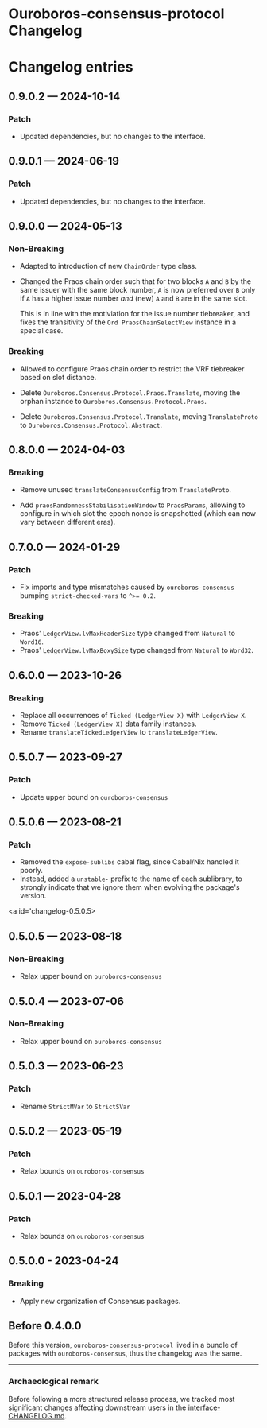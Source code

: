 # Ouroboros-consensus-protocol Changelog

# Changelog entries

<a id='changelog-0.9.0.2'></a>
## 0.9.0.2 — 2024-10-14

### Patch

- Updated dependencies, but no changes to the interface.

<a id='changelog-0.9.0.1'></a>
## 0.9.0.1 — 2024-06-19

### Patch

- Updated dependencies, but no changes to the interface.

<a id='changelog-0.9.0.0'></a>
## 0.9.0.0 — 2024-05-13

### Non-Breaking

- Adapted to introduction of new `ChainOrder` type class.

- Changed the Praos chain order such that for two blocks `A` and `B` by the same
  issuer with the same block number, `A` is now preferred over `B` only if `A`
  has a higher issue number *and* (new) `A` and `B` are in the same slot.

  This is in line with the motiviation for the issue number tiebreaker, and
  fixes the transitivity of the `Ord PraosChainSelectView` instance in a special
  case.

### Breaking

- Allowed to configure Praos chain order to restrict the VRF tiebreaker based on
  slot distance.

- Delete `Ouroboros.Consensus.Protocol.Praos.Translate`, moving the orphan
  instance to `Ouroboros.Consensus.Protocol.Praos`.
- Delete `Ouroboros.Consensus.Protocol.Translate`, moving `TranslateProto`
  to `Ouroboros.Consensus.Protocol.Abstract`.

<a id='changelog-0.8.0.0'></a>
## 0.8.0.0 — 2024-04-03

### Breaking

- Remove unused `translateConsensusConfig` from `TranslateProto`.

- Add `praosRandomnessStabilisationWindow` to `PraosParams`, allowing to
  configure in which slot the epoch nonce is snapshotted (which can now vary
  between different eras).

<a id='changelog-0.7.0.0'></a>
## 0.7.0.0 — 2024-01-29

### Patch

- Fix imports and type mismatches caused by `ouroboros-consensus` bumping
  `strict-checked-vars` to `^>= 0.2`.

### Breaking

- Praos' `LedgerView.lvMaxHeaderSize` type changed from `Natural` to `Word16`.
- Praos' `LedgerView.lvMaxBoxySize` type changed from `Natural` to `Word32`.

<a id='changelog-0.6.0.0'></a>
## 0.6.0.0 — 2023-10-26

### Breaking

- Replace all occurrences of `Ticked (LedgerView X)` with `LedgerView X`.
- Remove `Ticked (LedgerView X)` data family instances.
- Rename `translateTickedLedgerView` to `translateLedgerView`.

<a id='changelog-0.5.0.7'></a>
## 0.5.0.7 — 2023-09-27

### Patch

- Update upper bound on `ouroboros-consensus`

<a id='changelog-0.5.0.6'></a>
## 0.5.0.6 — 2023-08-21

### Patch

- Removed the `expose-sublibs` cabal flag, since Cabal/Nix handled it poorly.
- Instead, added a `unstable-` prefix to the name of each sublibrary, to
  strongly indicate that we ignore them when evolving the package's version.

<a id='changelog-0.5.0.5></a>
## 0.5.0.5 — 2023-08-18

### Non-Breaking

- Relax upper bound on `ouroboros-consensus`

<a id='changelog-0.5.0.4'></a>
## 0.5.0.4 — 2023-07-06

### Non-Breaking

- Relax upper bound on `ouroboros-consensus`

<a id='changelog-0.5.0.3'></a>
## 0.5.0.3 — 2023-06-23

### Patch

- Rename `StrictMVar` to `StrictSVar`

<a id='changelog-0.5.0.2'></a>
## 0.5.0.2 — 2023-05-19

### Patch

- Relax bounds on `ouroboros-consensus`

<a id='changelog-0.5.0.1'></a>
## 0.5.0.1 — 2023-04-28

### Patch

- Relax bounds on `ouroboros-consensus`

<a id='changelog-0.5.0.0'></a>
## 0.5.0.0 - 2023-04-24

### Breaking

- Apply new organization of Consensus packages.

## Before 0.4.0.0

Before this version, `ouroboros-consensus-protocol` lived in a bundle of
packages with `ouroboros-consensus`, thus the changelog was the same.

---

### Archaeological remark

Before following a more structured release process, we tracked most significant
changes affecting downstream users in the
[interface-CHANGELOG.md](https://github.com/IntersectMBO/ouroboros-consensus/blob/8d8329e4dd41404439b7cd30629fcce427679212/docs/website/docs/interface-CHANGELOG.md).
